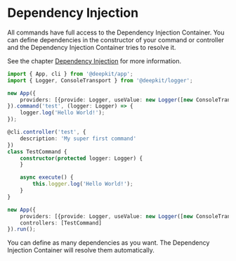 # Dependency Injection

All commands have full access to the Dependency Injection Container. You can define dependencies in the constructor of your
command or controller and the Dependency Injection Container tries to resolve it. 

See the chapter [Dependency Injection](../dependency-injection.md) for more information.

```typescript
import { App, cli } from '@deepkit/app';
import { Logger, ConsoleTransport } from '@deepkit/logger';

new App({
    providers: [{provide: Logger, useValue: new Logger([new ConsoleTransport])}],
}).command('test', (logger: Logger) => {
    logger.log('Hello World!');
});
```

```typescript
@cli.controller('test', {
    description: 'My super first command'
})
class TestCommand {
    constructor(protected logger: Logger) {
    }

    async execute() {
        this.logger.log('Hello World!');
    }
}

new App({
    providers: [{provide: Logger, useValue: new Logger([new ConsoleTransport]}],
    controllers: [TestCommand]
}).run();
```

You can define as many dependencies as you want. The Dependency Injection Container will resolve them automatically.
